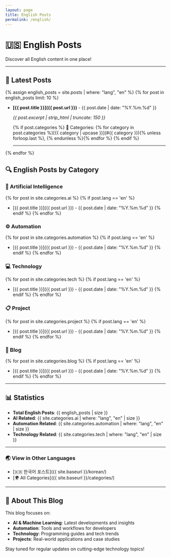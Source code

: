 ```yaml
---
layout: page
title: English Posts
permalink: /english/
---
```


# 🇺🇸 English Posts

Discover all English content in one place!

---

## 📝 Latest Posts

{% assign english_posts = site.posts | where: "lang", "en" %}
{% for post in english_posts limit: 10 %}
- **[{{ post.title }}]({{ post.url }})** - {{ post.date | date: "%Y.%m.%d" }}
  
  *{{ post.excerpt | strip_html | truncate: 150 }}*
  
  {% if post.categories %}
  📂 Categories: {% for category in post.categories %}[{{ category | upcase }}](#{{ category }}){% unless forloop.last %}, {% endunless %}{% endfor %}
  {% endif %}
  
  ---
{% endfor %}

## 🔍 English Posts by Category

### 🤖 Artificial Intelligence
{% for post in site.categories.ai %}
{% if post.lang == 'en' %}
- [{{ post.title }}]({{ post.url }}) - {{ post.date | date: "%Y.%m.%d" }}
{% endif %}
{% endfor %}

### ⚙️ Automation
{% for post in site.categories.automation %}
{% if post.lang == 'en' %}
- [{{ post.title }}]({{ post.url }}) - {{ post.date | date: "%Y.%m.%d" }}
{% endif %}
{% endfor %}

### 💻 Technology
{% for post in site.categories.tech %}
{% if post.lang == 'en' %}
- [{{ post.title }}]({{ post.url }}) - {{ post.date | date: "%Y.%m.%d" }}
{% endif %}
{% endfor %}

### 📋 Project
{% for post in site.categories.project %}
{% if post.lang == 'en' %}
- [{{ post.title }}]({{ post.url }}) - {{ post.date | date: "%Y.%m.%d" }}
{% endif %}
{% endfor %}

### 📝 Blog
{% for post in site.categories.blog %}
{% if post.lang == 'en' %}
- [{{ post.title }}]({{ post.url }}) - {{ post.date | date: "%Y.%m.%d" }}
{% endif %}
{% endfor %}

---

## 📊 Statistics

- **Total English Posts**: {{ english_posts | size }}
- **AI Related**: {{ site.categories.ai | where: "lang", "en" | size }}
- **Automation Related**: {{ site.categories.automation | where: "lang", "en" | size }}
- **Technology Related**: {{ site.categories.tech | where: "lang", "en" | size }}

---

### 🌏 View in Other Languages
- [🇰🇷 한국어 포스트]({{ site.baseurl }}/korean/)
- [🌍 All Categories]({{ site.baseurl }}/categories/)

---

## 🚀 About This Blog

This blog focuses on:
- **AI & Machine Learning**: Latest developments and insights
- **Automation**: Tools and workflows for developers
- **Technology**: Programming guides and tech trends
- **Projects**: Real-world applications and case studies

Stay tuned for regular updates on cutting-edge technology topics!
